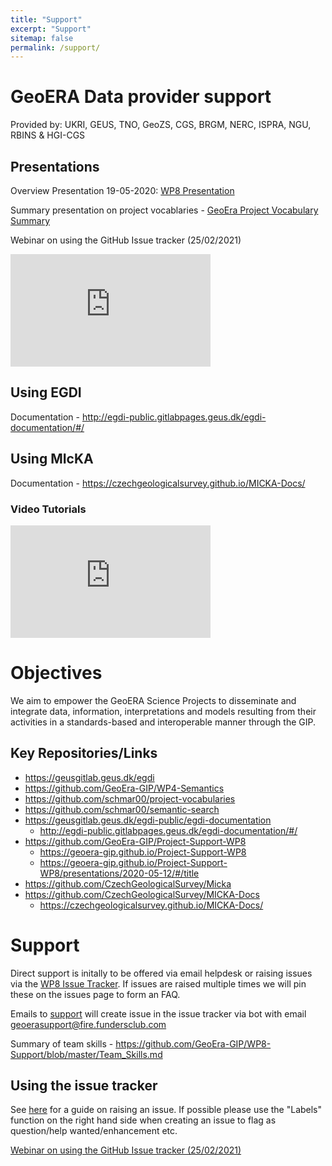 ```yaml
---
title: "Support"
excerpt: "Support"
sitemap: false
permalink: /support/
---
```


# GeoERA Data provider support

Provided by: UKRI, GEUS, TNO, GeoZS, CGS, BRGM, NERC, ISPRA, NGU, RBINS & HGI-CGS

## Presentations

Overview Presentation 19-05-2020: [WP8 Presentation](https://geoera-gip.github.io/Project-Support-WP8/presentations/2020-05-12/#/title)

Summary presentation on project vocablaries - [GeoEra Project Vocabulary Summary](https://geoera-gip.github.io/Project-Support-WP8/presentations/GeoEraProjectVocab_briefInfo_09062020.html)

Webinar on using the GitHub Issue tracker (25/02/2021)

<iframe width="320" height="180" src="https://www.youtube.com/embed/Uc-66HAJ1Y8?controls=0&amp;showinfo=0" frameborder="0" allowfullscreen></iframe>

## Using EGDI 

Documentation - <http://egdi-public.gitlabpages.geus.dk/egdi-documentation/#/>

## Using MIcKA 

Documentation - <https://czechgeologicalsurvey.github.io/MICKA-Docs/>

### Video Tutorials

<iframe width="320" height="180" src="https://youtube.com/playlist?list=PLrUsUX02MJ2bT7HEH6puswgE5xn_vgBh-" frameborder="0" allowfullscreen></iframe>

# Objectives

We aim to empower the GeoERA Science Projects to disseminate and integrate data, information, interpretations and models resulting from their activities in a standards-based and interoperable manner through the GIP.

## Key Repositories/Links

* <https://geusgitlab.geus.dk/egdi>
* <https://github.com/GeoEra-GIP/WP4-Semantics>
* <https://github.com/schmar00/project-vocabularies>
* <https://github.com/schmar00/semantic-search>
* <https://geusgitlab.geus.dk/egdi-public/egdi-documentation>
  * <http://egdi-public.gitlabpages.geus.dk/egdi-documentation/#/>
* <https://github.com/GeoEra-GIP/Project-Support-WP8>
  * <https://geoera-gip.github.io/Project-Support-WP8>
  * <https://geoera-gip.github.io/Project-Support-WP8/presentations/2020-05-12/#/title>
* <https://github.com/CzechGeologicalSurvey/Micka>
* <https://github.com/CzechGeologicalSurvey/MICKA-Docs>
  * <https://czechgeologicalsurvey.github.io/MICKA-Docs/>

# Support

Direct support is initally to be offered via email helpdesk or raising issues via the [WP8 Issue Tracker](https://github.com/GeoEra-GIP/WP8-Support/issues). If issues are raised multiple times we will pin these on the issues page to form an FAQ.

Emails to [support](support@geoera.eu) will create issue in the issue tracker via bot with email <geoerasupport@fire.fundersclub.com> 

Summary of team skills  - <https://github.com/GeoEra-GIP/WP8-Support/blob/master/Team_Skills.md>

## Using the issue tracker

See [here](https://help.github.com/articles/creating-an-issue/) for a guide on raising an issue. If possible please use the "Labels" function on the right hand side when creating an issue to flag as question/help wanted/enhancement etc.     

[Webinar on using the GitHub Issue tracker (25/02/2021)](https://youtu.be/Uc-66HAJ1Y8)
